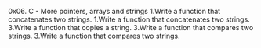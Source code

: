 0x06. C - More pointers, arrays and strings
1.Write a function that concatenates two strings.
1.Write a function that concatenates two strings.
3.Write a function that copies a string.
3.Write a function that compares two strings.
3.Write a function that compares two strings.
